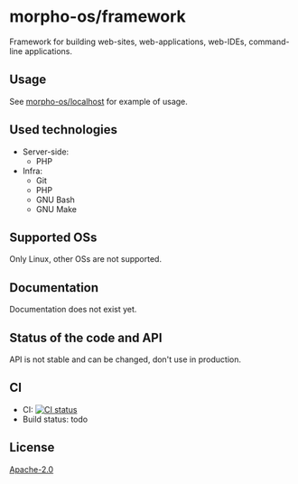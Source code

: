 # morpho-os/framework

Framework for building web-sites, web-applications, web-IDEs, command-line applications.

## Usage

See [morpho-os/localhost](https://github.com/morpho-os/localhost) for example of usage.

## Used technologies

* Server-side:
    * PHP
* Infra:
    * Git
    * PHP
    * GNU Bash
    * GNU Make

## Supported OSs

Only Linux, other OSs are not supported.

## Documentation

Documentation does not exist yet.

## Status of the code and API

API is not stable and can be changed, don't use in production.

## CI

* CI: [![CI status](https://github.com/morpho-os/framework/workflows/CI/badge.svg)](https://github.com/morpho-os/framework/actions?query=workflow%3ACI)
* Build status: todo

## License

[Apache-2.0](LICENSE)
